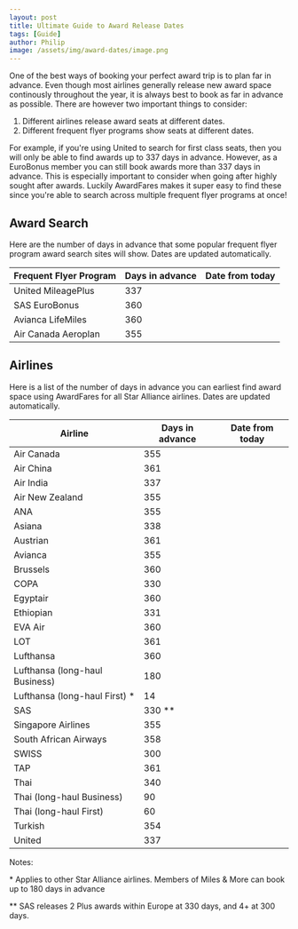 ```yaml
---
layout: post
title: Ultimate Guide to Award Release Dates
tags: [Guide]
author: Philip
image: /assets/img/award-dates/image.png
---
```


One of the best ways of booking your perfect award trip is to plan far in advance. Even though most airlines generally release new award space continously throughout the year, it is always best to book as far in advance as possible. There are however two important things to consider:

1. Different airlines release award seats at different dates.
2. Different frequent flyer programs show seats at different dates.

For example, if you're using United to search for first class seats, then you will only be able to find awards up to 337 days in advance. However, as a EuroBonus member you can still book awards more than 337 days in advance. This is especially important to consider when going after highly sought after awards. Luckily AwardFares makes it super easy to find these since you're able to search across multiple frequent flyer programs at once!

## Award Search
Here are the number of days in advance that some popular frequent flyer program award search sites will show. Dates are updated automatically.

| Frequent Flyer Program | Days in advance | Date from today |
|------------------------|-----------------|-----------------|
| United MileagePlus     | 337             | <span></span>   |
| SAS EuroBonus          | 360             | <span></span>   |
| Avianca LifeMiles      | 360             | <span></span>   |
| Air Canada Aeroplan    | 355             | <span></span>   |


## Airlines
Here is a list of the number of days in advance you can earliest find award space using AwardFares for all Star Alliance airlines. Dates are updated automatically.

| Airline                        | Days in advance | Date from today |
|--------------------------------|-----------------|-----------------|
| Air Canada                     | 355             | <span></span>   |
| Air China                      | 361             | <span></span>   |
| Air India                      | 337             | <span></span>   |
| Air New Zealand                | 355             | <span></span>   |
| ANA                            | 355             | <span></span>   |
| Asiana                         | 338             | <span></span>   |
| Austrian                       | 361             | <span></span>   |
| Avianca                        | 355             | <span></span>   |
| Brussels                       | 360             | <span></span>   |
| COPA                           | 330             | <span></span>   |
| Egyptair                       | 360             | <span></span>   |
| Ethiopian                      | 331             | <span></span>   |
| EVA Air                        | 360             | <span></span>   |
| LOT                            | 361             | <span></span>   |
| Lufthansa                      | 360             | <span></span>   |
| Lufthansa (long-haul Business) | 180             | <span></span>   |
| Lufthansa (long-haul First) *  | 14              | <span></span>   |
| SAS                            | 330 **          | <span></span>   |
| Singapore Airlines             | 355             | <span></span>   |
| South African Airways          | 358             | <span></span>   |
| SWISS                          | 300             | <span></span>   |
| TAP                            | 361             | <span></span>   |
| Thai                           | 340             | <span></span>   |
| Thai (long-haul Business)      | 90              | <span></span>   |
| Thai (long-haul First)         | 60              | <span></span>   |
| Turkish                        | 354             | <span></span>   |
| United                         | 337             | <span></span>   |

Notes:

\* Applies to other Star Alliance airlines. Members of Miles & More can book up to 180 days in advance

\*\* SAS releases 2 Plus awards within Europe at 330 days, and 4+ at 300 days.

<script>
(function () {
  function pad(value) {
    return String(value).length == 1 ? '0' + value : value;
  }
  function calculateDateFromToday(i) {
    var date = new Date(new Date().getTime() + (i * 24 * 3600 * 1000));
    return [
      date.getFullYear(), 
      pad(date.getMonth()+1),
      pad(date.getDate())
    ].join('-');
  }
  // Automagically calculate "date from today" for each table row
  document.querySelectorAll('td span').forEach(function (el, i) {
    var days = el.parentNode.previousElementSibling.innerText.split(' ')[0];
    el.innerText = calculateDateFromToday(days);
  });
})();

</script>
